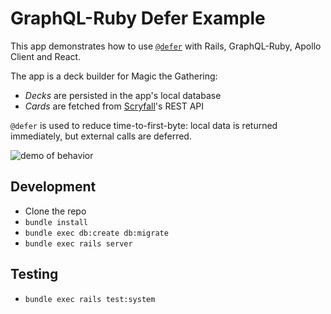 # GraphQL-Ruby Defer Example

This app demonstrates how to use [`@defer`](#) with Rails, GraphQL-Ruby, Apollo Client and React.

The app is a deck builder for Magic the Gathering:

- _Decks_ are persisted in the app's local database
- _Cards_ are fetched from [Scryfall](https://scryfall.com)'s REST API

`@defer` is used to reduce time-to-first-byte: local data is returned immediately, but external calls are deferred.

![demo of behavior](#)

## Development

- Clone the repo
- `bundle install`
- `bundle exec db:create db:migrate`
- `bundle exec rails server`

## Testing

- `bundle exec rails test:system`
